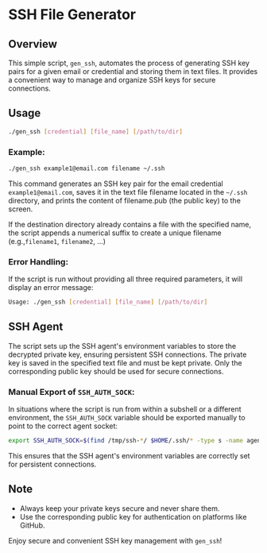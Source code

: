 # SSH File Generator

## Overview
This simple script, `gen_ssh`, automates the process of generating SSH key pairs for a given email or credential and storing them in text files. It provides a convenient way to manage and organize SSH keys for secure connections.

## Usage
```bash
./gen_ssh [credential] [file_name] [/path/to/dir]
```

### Example:
```bash
./gen_ssh example1@email.com filename ~/.ssh
```

This command generates an SSH key pair for the email credential
`example1@email.com`, saves it in the text file filename located in the `~/.ssh` directory, and prints the content of filename.pub (the public key) to the screen.

If the destination directory already contains a file with the specified name, the script appends a numerical suffix to create a unique filename (e.g.,`filename1`, `filename2`, ...)

### Error Handling:
If the script is run without providing all three required parameters, it will display an error message:
```bash
Usage: ./gen_ssh [credential] [file_name] [/path/to/dir]
```

## SSH Agent
The script sets up the SSH agent's environment variables to store the decrypted private key, ensuring persistent SSH connections. The private key is saved in the specified text file and must be kept private. Only the corresponding public key should be used for secure connections.

### Manual Export of `SSH_AUTH_SOCK`:
In situations where the script is run from within a subshell or a different
environment, the `SSH_AUTH_SOCK` variable should be exported manually to point to the correct agent socket:
```bash
export SSH_AUTH_SOCK=$(find /tmp/ssh-*/ $HOME/.ssh/* -type s -name agent.* 2>/dev/null | head -n 1)
```

This ensures that the SSH agent's environment variables are correctly set for persistent connections.

## Note
* Always keep your private keys secure and never share them.
* Use the corresponding public key for authentication on platforms like GitHub.

Enjoy secure and convenient SSH key management with `gen_ssh`!
